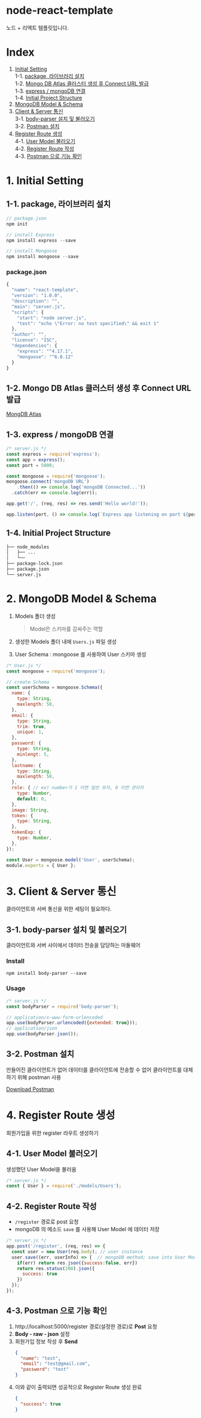 # node-react-template
노드 + 리액트 템플릿입니다.

# Index
1. [Initial Setting](#1.-initial-setting)    
  1-1. [package, 라이브러리 설치](#1-1.-package,-라이브러리-설치)    
  1-2. [Mongo DB Atlas 클러스터 생성 후 Connect URL 발급](#1-2.-mongo-db-atlas-클러스터-생성-후-cnnect-url-발급)    
  1-3. [express / mongoDB 연결](#1-3.-express-/-mongodb-연결)  
  1-4. [Initial Project Structure](#1-4.-initial-project-structure)   
2. [MongoDB Model & Schema](#2.-mongoDB-model-&-schema)
3. [Client & Server 통신](#3.-client-&-server-통신)    
  3-1. [body-parser 설치 및 불러오기](#3-1.-body-parser-설치-및-불러오기)    
  3-2. [Postman 설치](#3-2.-postman-설치)
4. [Register Route 생성](#4.-register-route-생성)    
  4-1. [User Model 불러오기](#4-1.-user-model-불러오기)    
  4-2. [Register Route 작성](#4-2.-register-route-작성)    
  4-3. [Postman 으로 기능 확인](#4-3.-postman-으로-기능-확인)    




# 1. Initial Setting
## 1-1. package, 라이브러리 설치

```jsx
// package.json
npm init

// install Express
npm install express --save

// install Mongoose 
npm install mongoose --save
```

### package.json
```jsx
{
  "name": "react-template",
  "version": "1.0.0",
  "description": "",
  "main": "server.js",
  "scripts": {
    "start": "node server.js",
    "test": "echo \"Error: no test specified\" && exit 1"
  },
  "author": "",
  "license": "ISC",
  "dependencies": {
    "express": "^4.17.1",
    "mongoose": "^6.0.12"
  }
}
```

## 1-2. Mongo DB Atlas 클러스터 생성 후 Connect URL 발급
[MongDB Atlas](http://www.mongodb.com/)

## 1-3. express / mongoDB 연결

```jsx
/* server.js */
const express = require('express');
const app = express();
const port = 5000;

const mongoose = require('mongoose');
mongoose.connect('mongoDB URL')
	.then(() => console.log('mongoDB Connected...'))
  .catch(err => console.log(err));

app.get('/', (req, res) => res.send('Hello world!'));

app.listen(port, () => console.log(`Express app listening on port ${port}!`));
```

## 1-4. Initial Project Structure

```bash
├── node_modules
│   ├── ...
│   └── 
├── package-lock.json
├── package.json
└── server.js
```

# 2. MongoDB Model & Schema

1. Models 폴더 생성 
    
    > Model은 스키마를 감싸주는 역할
2. 생성한 Models 폴더 내에 ```Users.js``` 파일 생성
2. User Schema 
:  mongoose 를 사용하여 User 스키마 생성

```jsx
/* User.js */
const mongoose = require('mongoose');

// create Schema
const userSchema = mongoose.Schema({
  name: {
    type: String,
    maxlength: 50,
  },
  email: {
    type: String,
    trim: true,
    unique: 1,
  },
  password: {
    type: String,
    minlengt: 5,
  },
  lastname: {
    type: String,
    maxlength: 50,
  },
  role: { // ex) number가 1 이면 일반 유저, 0 이면 관리자
    type: Number,
    default: 0,
  },
  image: String,
  token: {
    type: String,
  },
  tokenExp: {
    type: Number,
  },
});

const User = mongoose.model('User', userSchema);
module.exports = { User };
```

# 3. Client & Server 통신
클라이언트와 서버 통신을 위한 세팅이 필요하다.
## 3-1. body-parser 설치 및 불러오기
클라이언트와 서버 사이에서 데이터 전송을 담당하는 마둘웨어
### Install
```
npm install body-parser --save
```

### Usage
```js
/* server.js */
const bodyParser = require('body-parser');

// application/x-www-form-urlencoded
app.use(bodyParser.urlencoded({extended: true}));
// application/json
app.use(bodyParser.json());
```
## 3-2. Postman 설치
만들어진 클라이언트가 없어 데이터를 클라이언트에 전송할 수 없어 클라이언트를 대체하기 위해 postman 사용

[Download Postman](https://www.postman.com/downloads/)


# 4. Register Route 생성
회원가입을 위한 register 라우트 생성하기

## 4-1. **User Model** 불러오기
생성했던 User Model을 불러옴
```js
/* server.js */
const { User } = require('./models/Users'); 
```

## 4-2. Register Route 작성    
- ```/register``` 경로로 post 요청    
- mongoDB 의 메소드 ```save``` 를 사용해 User Model 에 데이터 저장
```js
/* server.js */
app.post('/register', (req, res) => {
  const user = new User(req.body); // user instance
  user.save((err, userInfo) => {  // mongoDB method; save into User Model 
    if(err) return res.json({success:false, err})
    return res.status(200).json({
      success: true
    })
  });
});
```

## 4-3. Postman 으로 기능 확인
1. http://localhost:5000/register 경로(설정한 경로)로 **Post** 요청
2. **Body - raw - json** 설정
3. 회원가입 정보 작성 후 **Send**
    ```json
    {
      "name": "test",
      "email": "test@gmail.com",
      "password": "test"
    }
    ```
4. 이와 같이 출력되면 성공적으로 Register Route 생성 완료
    ```json
    {
      "success": true
    }
    ```